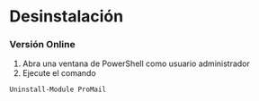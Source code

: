 # Desinstalación

### Versión Online

1. Abra una ventana de PowerShell como usuario administrador
2. Ejecute el comando

```powershell
Uninstall-Module ProMail
```
